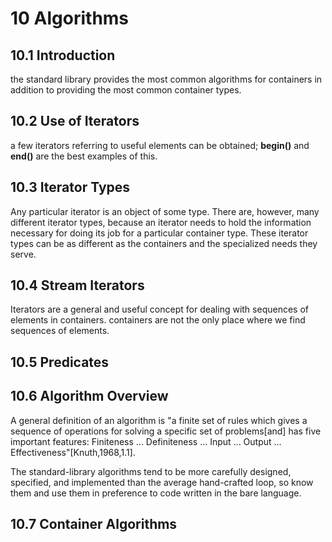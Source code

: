 # 10 Algorithms

## 10.1 Introduction

  the standard library provides the most common algorithms for containers in addition to providing the most common container types.

## 10.2 Use of Iterators

  a few iterators referring to useful elements can be obtained; **begin()** and **end()** are the best examples of this.

## 10.3 Iterator Types

  Any particular iterator is an object of some type. There are, however, many different iterator types, because an iterator needs to hold the information necessary for doing its job for a particular container type. These iterator types can be as different as the containers and the specialized needs they serve.

## 10.4 Stream Iterators

  Iterators are a general and useful concept for dealing with sequences of elements in containers. containers are not the only place where we find sequences of elements.

## 10.5 Predicates


## 10.6 Algorithm Overview

  A general definition of an algorithm is "a finite set of rules which gives a sequence of operations for solving a specific set of problems[and] has five important features: Finiteness ... Definiteness ... Input ... Output ... Effectiveness"[Knuth,1968,1.1].

  The standard-library algorithms tend to be more carefully designed, specified, and implemented than the average hand-crafted loop, so know them and use them in preference to code written in the bare language.


## 10.7 Container Algorithms





